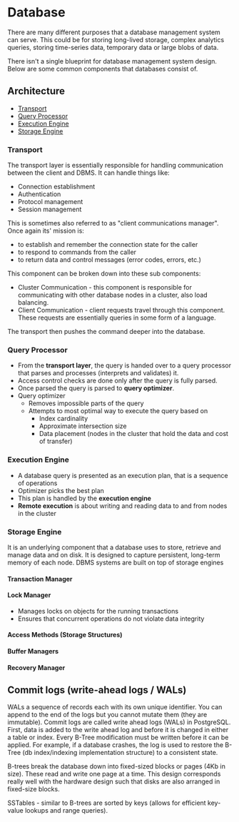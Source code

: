 # Database

There are many different purposes that a database management system can serve. This could be for storing long-lived storage, complex analytics queries, storing time-series data, temporary data or large blobs of data.

There isn't a single blueprint for database management system design. Below are some common components that databases consist of.

## Architecture

- [Transport](#transport)
- [Query Processor](#query-processor)
- [Execution Engine](#execution-engine)
- [Storage Engine](#storage-engine)

### Transport

The transport layer is essentially responsible for handling communication between the client and DBMS. It can handle things like: 

- Connection establishment
- Authentication
- Protocol management
- Session management

This is sometimes also referred to as "client communications manager". Once again its' mission is:

- to establish and remember the connection state for the caller
- to respond to commands from the caller
- to return data and control messages (error codes, errors, etc.)

This component can be broken down into these sub components: 

- Cluster Communication - this component is responsible for communicating with other database nodes in a cluster, also load balancing.
- Client Communication - client requests travel through this component. These requests are essentially queries in some form of a language. 

The transport then pushes the command deeper into the database.

### Query Processor

- From the **transport layer**, the query is handed over to a query processor that parses and processes (interprets and validates) it.
- Access control checks are done only after the query is fully parsed.
- Once parsed the query is parsed to **query optimizer**. 
- Query optimizer
    - Removes impossible parts of the query
    - Attempts to most optimal way to execute the query based on
        - Index cardinality
        - Approximate intersection size
        - Data placement (nodes in the cluster that hold the data and cost of transfer)

### Execution Engine

- A database query is presented as an execution plan, that is a sequence of operations
- Optimizer picks the best plan
- This plan is handled by the **execution engine**
- **Remote execution** is about writing and reading data to and from nodes in the cluster

### Storage Engine

It is an underlying component that a database uses to store, retrieve and manage data and on disk. It is designed to capture persistent, long-term memory of each node. DBMS systems are built on top of storage engines 

#### Transaction Manager



#### Lock Manager

- Manages locks on objects for the running transactions
- Ensures that concurrent operations do not violate data integrity

#### Access Methods (Storage Structures)

#### Buffer Managers

#### Recovery Manager


## Commit logs (write-ahead logs / WALs)

WALs a sequence of records each with its own unique identifier. You can append to the end of the logs but you cannot mutate them (they are immutable). Commit logs are called write ahead logs (WALs) in PostgreSQL. First, data is added to the write ahead log and before it is changed in either a table or index. Every B-Tree modification must be written before it can be applied. For example, if a database crashes, the log is used to restore the B-Tree (db index/indexing implementation structure) to a consistent state.

B-trees break the database down into fixed-sized blocks or pages (4Kb in size). These read and write one page at a time. This design corresponds really well with the hardware design such that disks are also arranged in fixed-size blocks. 

SSTables - similar to B-trees are sorted by keys (allows for efficient key-value lookups and range queries). 